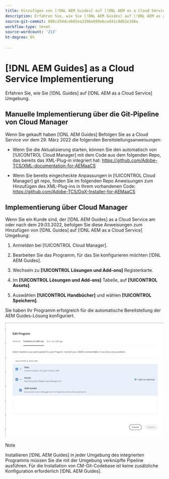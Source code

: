 ```yaml
---
title: Hinzufügen von [!DNL AEM Guides] auf [!DNL AEM as a Cloud Service] Umgebung
description: Erfahren Sie, wie Sie [!DNL AEM Guides] auf [!DNL AEM as a Cloud Service] Umgebung
source-git-commit: 880cd344ceb65ea339be699ebcad41c0d62e168a
workflow-type: tm+mt
source-wordcount: '213'
ht-degree: 0%

---
```


# [!DNL AEM Guides] as a Cloud Service Implementierung

Erfahren Sie, wie Sie [!DNL Guides] auf [!DNL AEM as a Cloud Service] Umgebung.

## Manuelle Implementierung über die Git-Pipeline von Cloud Manager

Wenn Sie gekauft haben [!DNL AEM Guides] Befolgen Sie as a Cloud Service vor dem 29. März 2022 die folgenden Bereitstellungsanweisungen:

* Wenn Sie die Aktualisierung starten, können Sie den automatisch von [!UICONTROL Cloud Manager] mit dem Code aus dem folgenden Repo, das bereits das XML-Plug-in integriert hat: https://github.com/Adobe-TCS/XML-documentation-for-AEMaaCS

* Wenn Sie bereits eingecheckte Anpassungen in [!UICONTROL Cloud Manager] git repo, finden Sie im folgenden Repo Anweisungen zum Hinzufügen des XML-Plug-ins in Ihrem vorhandenen Code: https://github.com/Adobe-TCS/DoX-Installer-for-AEMaaCS

## Implementierung über Cloud Manager

Wenn Sie ein Kunde sind, der [!DNL AEM Guides] as a Cloud Service am oder nach dem 29.03.2022, befolgen Sie diese Anweisungen zum Hinzufügen von [!DNL Guides] auf [!DNL AEM as a Cloud Service] Umgebung:

1. Anmelden bei [!UICONTROL Cloud Manager].

1. Bearbeiten Sie das Programm, für das Sie konfigurieren möchten [!DNL AEM Guides].

1. Wechseln zu **[!UICONTROL Lösungen und Add-ons]** Registerkarte.

1. Im **[!UICONTROL Lösungen und Add-ons]** Tabelle, auf **[!UICONTROL Assets]**.

1. Auswählen **[!UICONTROL Handbücher]** und wählen **[!UICONTROL Speichern]**.

Sie haben Ihr Programm erfolgreich für die automatische Bereitstellung der AEM Guides-Lösung konfiguriert.

![Konfigurieren AEM Guides-Lösung](assets/addon-configuration.png)

>[!NOTE]
>
>Installieren [!DNL AEM Guides] in jeder Umgebung des integrierten Programms müssen Sie die mit der Umgebung verknüpfte Pipeline ausführen. Für die Installation von CM-Git-Codebase ist keine zusätzliche Konfiguration erforderlich [!DNL AEM Guides].
